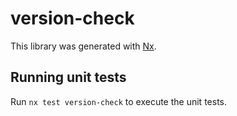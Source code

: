 # version-check

This library was generated with [Nx](https://nx.dev).

## Running unit tests

Run `nx test version-check` to execute the unit tests.
